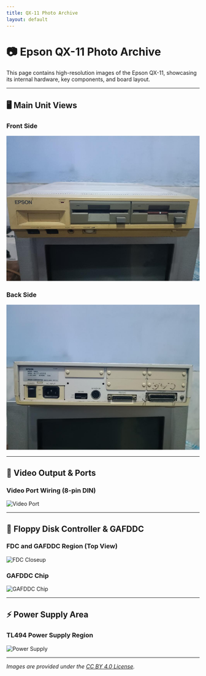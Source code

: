```yaml
---
title: QX-11 Photo Archive
layout: default
---
```


# 📷 Epson QX-11 Photo Archive

This page contains high-resolution images of the Epson QX-11, showcasing its internal hardware, key components, and board layout.

---

## 🖥️ Main Unit Views

### Front Side  
![Main Unit Frontt](/photos/QX11-Front.jpg)

### Back Side  
![Main Unit Back](/photos/QX11-back.jpg)

---

## 🔌 Video Output & Ports

### Video Port Wiring (8-pin DIN)  
![Video Port](../photos/video_port_wiring.jpg)

---

## 🔧 Floppy Disk Controller & GAFDDC

### FDC and GAFDDC Region (Top View)  
![FDC Closeup](../photos/fdc_gafddc_top.jpg)

### GAFDDC Chip  
![GAFDDC Chip](../photos/gafddc_chip.jpg)

---

## ⚡ Power Supply Area

### TL494 Power Supply Region  
![Power Supply](../photos/psu_tl494.jpg)

---

_Images are provided under the [CC BY 4.0 License](../LICENSE-CC-BY.txt)._
